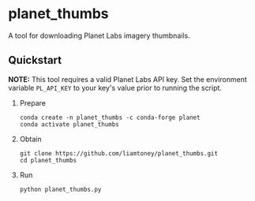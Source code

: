 # planet_thumbs

A tool for downloading Planet Labs imagery thumbnails.

## Quickstart

**NOTE:** This tool requires a valid Planet Labs API key. Set the environment
variable `PL_API_KEY` to your key's value prior to running the script.

1. Prepare
   ```
   conda create -n planet_thumbs -c conda-forge planet
   conda activate planet_thumbs
   ```

2. Obtain
   ```
   git clone https://github.com/liamtoney/planet_thumbs.git
   cd planet_thumbs
   ```

3. Run
   ```
   python planet_thumbs.py
   ```
